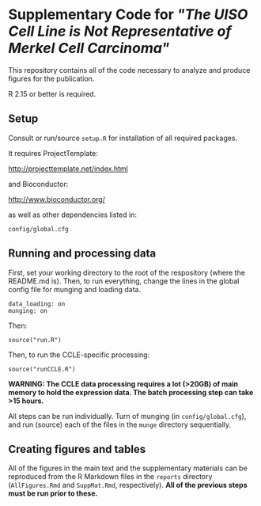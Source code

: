 Supplementary Code for *"The UISO Cell Line is Not Representative of Merkel Cell Carcinoma"*
========================================================

This repository contains all of the code necessary to analyze and produce figures for the publication.

R 2.15 or better is required.

Setup
-----

Consult or run/source `setup.R` for installation of all required packages.

It requires ProjectTemplate:

http://projecttemplate.net/index.html

and Bioconductor:

http://www.bioconductor.org/

as well as other dependencies listed in:

```
config/global.cfg
```

Running and processing data
-------

First, set your working directory to the root of the respository (where the README.md is). Then, to run everything, change the lines in the global config file for munging and loading data.

```
data_loading: on
munging: on
```

Then:

```{r}
source("run.R")
```

Then, to run the CCLE-specific processing:


```{r}
source("runCCLE.R")
```

**WARNING: The CCLE data processing requires a lot (>20GB) of main memory to hold the expression data. The batch processing step can take >15 hours.**

All steps can be run individually. Turn of munging (in `config/global.cfg`), and run (source) each of the files in the `munge` directory sequentially.

Creating figures and tables
-------------------------------
All of the figures in the main text and the supplementary materials can be reproduced from the R Markdown files in the `reports` directory (`AllFigures.Rmd` and `SuppMat.Rmd`, respectively).
**All of the previous steps must be run prior to these.**
